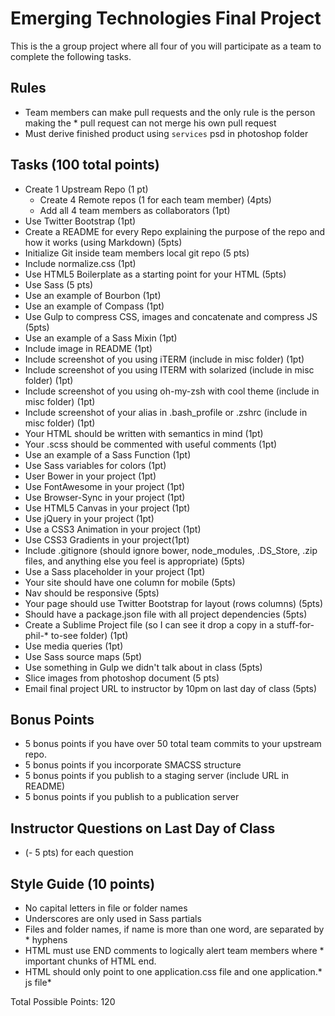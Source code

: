 # Emerging Technologies Final Project
This is the a group project where all four of you will participate as a team to complete the following tasks.

## Rules
* Team members can make pull requests and the only rule is the person making the * pull request can not merge his own pull request
* Must derive finished product using `services` psd in photoshop folder


## Tasks (100 total points)
* Create 1 Upstream Repo (1 pt)
  + Create 4 Remote repos (1 for each team member) (4pts)
  + Add all 4 team members as collaborators (1pt)
* Use Twitter Bootstrap (1pt)
* Create a README for every Repo explaining the purpose of the repo and how it works (using Markdown) (5pts)
* Initialize Git inside team members local git repo (5 pts)
* Include normalize.css (1pt)
* Use HTML5 Boilerplate as a starting point for your HTML (5pts)
* Use Sass (5 pts)
* Use an example of Bourbon (1pt)
* Use an example of Compass (1pt)
* Use Gulp to compress CSS, images and concatenate and compress JS (5pts)
* Use an example of a Sass Mixin (1pt)
* Include image in README (1pt)
* Include screenshot of you using iTERM (include in misc folder) (1pt)
* Include screenshot of you using ITERM with solarized (include in misc folder) (1pt)
* Include screenshot of you using oh-my-zsh with cool theme (include in misc folder) (1pt)
* Include screenshot of your alias in .bash_profile or .zshrc (include in misc folder) (1pt)
* Your HTML should be written with semantics in mind (1pt) 
* Your .scss should be commented with useful comments (1pt)
* Use an example of a Sass Function (1pt)
* Use Sass variables for colors (1pt)
* User Bower in your project (1pt)
* Use FontAwesome in your project (1pt)
* Use Browser-Sync in your project (1pt)
* Use HTML5 Canvas in your project (1pt)
* Use jQuery in your project (1pt)
* Use a CSS3 Animation in your project (1pt)
* Use CSS3 Gradients in your project(1pt)
* Include .gitignore (should ignore bower, node_modules, .DS_Store, .zip files, and anything else you feel is appropriate) (5pts)
* Use a Sass placeholder in your project (1pt)
* Your site should have one column for mobile (5pts)
* Nav should be responsive (5pts)
* Your page should use Twitter Bootstrap for layout (rows columns) (5pts)
* Should have a package.json file with all project dependencies (5pts)
* Create a Sublime Project file (so I can see it drop a copy in a stuff-for-phil-* to-see folder) (1pt)
* Use media queries (1pt)
* Use Sass source maps (5pt)
* Use something in Gulp we didn't talk about in class (5pts)
* Slice images from photoshop document (5 pts)
* Email final project URL to instructor by 10pm on last day of class (5pts)

## Bonus Points
* 5 bonus points if you have over 50 total team commits to your upstream repo.
* 5 bonus points if you incorporate SMACSS structure
* 5 bonus points if you publish to a staging server (include URL in README)
* 5 bonus points if you publish to a publication server

## Instructor Questions on Last Day of Class
* (- 5 pts) for each question

## Style Guide (10 points)
* No capital letters in file or folder names
* Underscores are only used in Sass partials
* Files and folder names, if name is more than one word, are separated by * hyphens
* HTML must use END comments to logically alert team members where * important chunks of HTML end.
* HTML should only point to one application.css file and one application.* js file* 

Total Possible Points: 120
